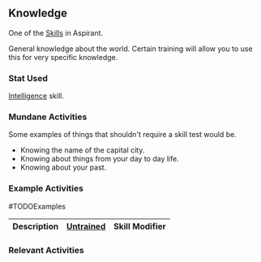 ## Knowledge
One of the [Skills](Skills) in Aspirant. 

General knowledge about the world. Certain training will allow you to use this for very specific knowledge.

### Stat Used
[Intelligence](Stats#Intelligence) skill.

### Mundane Activities
Some examples of things that shouldn't require a skill test would be.
* Knowing the name of the capital city.
* Knowing about things from your day to day life.
* Knowing about your past.

### Example Activities
#TODOExamples 

| Description                                      | [Untrained](Skills#Untrained) | Skill Modifier |
| ------------------------------------------------ | ----------------------------- | -------------- |


### Relevant Activities
